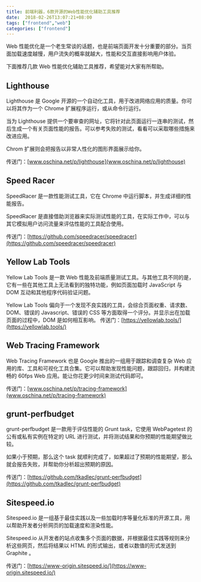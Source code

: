 ```yaml
---
title: 前端利器，6款开源的Web性能优化辅助工具推荐
date:  2018-02-26T13:07:21+08:00
tags: ["frontend","web"]
categories: ["frontend"]
---
```


Web 性能优化是一个老生常谈的话题，也是前端页面开发十分重要的部分。当页面加载速度越慢，用户流失的概率就越大，性能和交互直接影响用户体验。

下面推荐几款 Web 性能优化辅助工具推荐，希望能对大家有所帮助。

## Lighthouse
Lighthouse 是 Google 开源的一个自动化工具，用于改进网络应用的质量。你可以将其作为一个 Chrome 扩展程序运行，或从命令行运行。

当为 Lighthouse 提供一个要审查的网址，它将针对此页面运行一连串的测试，然后生成一个有关页面性能的报告。可以参考失败的测试，看看可以采取哪些措施来改进应用。

Chrom 扩展则会把报告以非常人性化的图形界面展示给你。

传送门：[www.oschina.net/p/lighthouse](www.oschina.net/p/lighthouse)

##  Speed Racer
SpeedRacer 是一款性能测试工具，它在 Chrome 中运行脚本，并生成详细的性能报告。

SpeedRacer 是直接借助浏览器来实际测试性能的工具，在实际工作中，可以与其它模拟用户访问流量来评估性能的工具配合使用。

传送门：[https://github.com/speedracer/speedracer](https://github.com/speedracer/speedracer)

## Yellow Lab Tools
Yellow Lab Tools 是一款 Web 性能及前端质量测试工具。与其他工具不同的是，它有一些在其他工具上无法看到的独特功能，例如页面加载时 JavaScript 与 DOM 互动和其他程序代码验证问题。

Yellow Lab Tools 偏向于一个发现不良实践的工具，会综合页面权重、请求数、DOM、错误的 Javascript、错误的 CSS 等方面取得一个评分。并显示出在加载页面的过程中，DOM 是如何相互影响。
传送门：[https://yellowlab.tools/](https://yellowlab.tools/)

## Web Tracing Framework
Web Tracing Framework 也是 Google 推出的一组用于跟踪和调查复杂 Web 应用的库、工具和可视化工具合集。它可以帮助发现性能问题，跟踪回归，并构建流畅的 60fps Web 应用。能让你花更少时间来测试代码即可。


传送门：[www.oschina.net/p/tracing-framework](www.oschina.net/p/tracing-framework)

## grunt-perfbudget
grunt-perfbudget 是一款用于评估性能的 Grunt task，它使用 WebPagetest 的公有或私有实例在特定的 URL 进行测试，并将测试结果和你预期的性能期望做比较。

如果小于预期，那么这个 task 就顺利完成了，如果超过了预期的性能期望，那么就会报告失败，并帮助你分析超出预期的原因。


传送门：[https://github.com/tkadlec/grunt-perfbudget](https://github.com/tkadlec/grunt-perfbudget)

## Sitespeed.io
Sitespeed.io 是一组基于最佳实践以及一些加载时序等量化标准的开源工具，用以帮助开发者分析网页的加载速度和渲染性能。

Sitespeed.io 从开发者的站点收集多个页面的数据，并根据最佳实践等规则来分析这些网页，然后将结果以 HTML 的形式输出，或者以数值的形式发送到 Graphite 。

传送门：[https://www-origin.sitespeed.io/](https://www-origin.sitespeed.io/)

